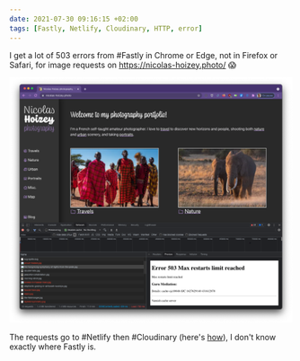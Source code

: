 ```yaml
---
date: 2021-07-30 09:16:15 +02:00
tags: [Fastly, Netlify, Cloudinary, HTTP, error]
---
```


I get a lot of 503 errors from #Fastly in Chrome or Edge, not in Firefox or Safari, for image requests on <https://nicolas-hoizey.photo/> 😱

![503 errors in Chrome](chrome-image-503-error.png)

The requests go to #Netlify then #Cloudinary (here's [how](https://nicolas-hoizey.com/links/2020/11/18/proxying-cloudinary-requests-with-netlify/)), I don't know exactly where Fastly is.
